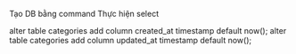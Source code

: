 Tạo DB bằng command
Thực hiện select 

alter table categories add column created_at timestamp default now();
alter table categories add column updated_at timestamp default now();